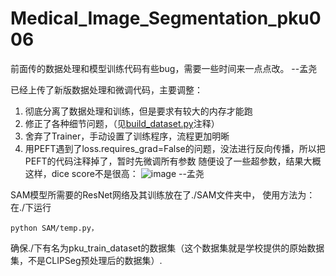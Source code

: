 # Medical_Image_Segmentation_pku006

前面传的数据处理和模型训练代码有些bug，需要一些时间来一点点改。  --孟尧

已经上传了新版数据处理和微调代码，主要调整：
1. 彻底分离了数据处理和训练，但是要求有较大的内存才能跑
2. 修正了各种细节问题，（见[build_dataset.py](./CLIP/build_dataset.py)注释）
3. 舍弃了Trainer，手动设置了训练程序，流程更加明晰
4. 用PEFT遇到了loss.requires_grad=False的问题，没法进行反向传播，所以把PEFT的代码注释掉了，暂时先微调所有参数
随便设了一些超参数，结果大概这样，dice score不是很高：
![image](https://github.com/user-attachments/assets/f3ef740c-4654-4e2c-9e6f-34bd81f85c3b)
--孟尧

SAM模型所需要的ResNet网络及其训练放在了./SAM文件夹中，
使用方法为：
在./下运行
```shell
python SAM/temp.py，
```
确保./下有名为pku_train_dataset的数据集（这个数据集就是学校提供的原始数据集，不是CLIPSeg预处理后的数据集）.
